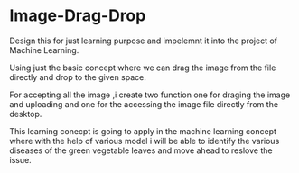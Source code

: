 # Image-Drag-Drop
Design this for just learning purpose and impelemnt it into the project of Machine Learning.

Using just the basic concept where we can drag the image from the file directly and drop to the given space.

For accepting all the image ,i create two function one for draging the image and uploading and one for the accessing the image file directly from the desktop.

This learning conecpt is going to apply in the machine learning concept where with the help of various model i will be able to identify the various diseases of the green vegetable leaves and move ahead to reslove the issue.  
